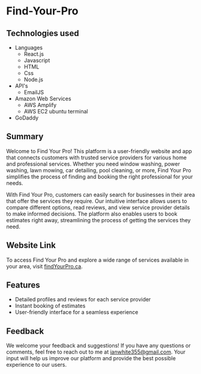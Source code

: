 # Find-Your-Pro

## Technologies used

- Languages
    - React.js
    - Javascript
    - HTML
    - Css
    - Node.js
- API's
    - EmailJS
- Amazon Web Services
    - AWS Amplify
    - AWS EC2 ubuntu terminal
- GoDaddy

## Summary

Welcome to Find Your Pro! This platform is a user-friendly website and app that connects customers with trusted service providers for various home and professional services. Whether you need window washing, power washing, lawn mowing, car detailing, pool cleaning, or more, Find Your Pro simplifies the process of finding and booking the right professional for your needs.

With Find Your Pro, customers can easily search for businesses in their area that offer the services they require. Our intuitive interface allows users to compare different options, read reviews, and view service provider details to make informed decisions. The platform also enables users to book estimates right away, streamlining the process of getting the services they need.

## Website Link

To access Find Your Pro and explore a wide range of services available in your area, visit [findYourPro.ca](https://findyourpro.ca).

## Features

- Detailed profiles and reviews for each service provider
- Instant booking of estimates
- User-friendly interface for a seamless experience

## Feedback

We welcome your feedback and suggestions! If you have any questions or comments, feel free to reach out to me at [ianwhite355@gmail.com](mailto:ianwhite355@gmail.com). Your input will help us improve our platform and provide the best possible experience to our users.

